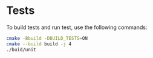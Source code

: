 # Tests

To build tests and run test, use the following commands:
```bash
cmake -Bbuild -DBUILD_TESTS=ON
cmake --build build -j 4
./buid/unit
```
